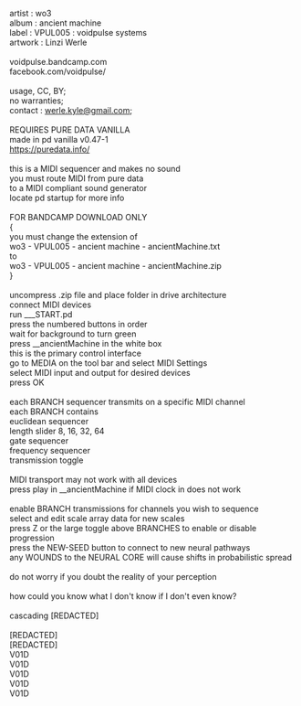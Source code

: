 artist	: wo3<br />
album 	: ancient machine<br />
label 	: VPUL005 : voidpulse systems<br />
artwork : Linzi Werle<br />
<br />
voidpulse.bandcamp.com<br />
facebook.com/voidpulse/<br />
<br />
usage, CC, BY;<br />
no warranties;<br />
contact : werle.kyle@gmail.com;<br />
<br />
REQUIRES PURE DATA VANILLA<br />
made in pd vanilla v0.47-1<br />
https://puredata.info/<br />
<br />
this is a MIDI sequencer and makes no sound<br />
you must route MIDI from pure data<br />
to a MIDI compliant sound generator<br />
locate pd startup for more info<br />
<br />
FOR BANDCAMP DOWNLOAD ONLY<br />
{<br />
you must change the extension of <br />
wo3 - VPUL005 - ancient machine - ancientMachine.txt<br />
to <br />
wo3 - VPUL005 - ancient machine - ancientMachine.zip<br />
}<br />
<br />
uncompress .zip file and place folder in drive architecture<br />
connect MIDI devices<br />
run ___START.pd<br />
press the numbered buttons in order<br />
wait for background to turn green<br />
press __ancientMachine in the white box<br />
this is the primary control interface<br />
go to MEDIA on the tool bar and select MIDI Settings<br />
select MIDI input and output for desired devices<br />
press OK<br />
<br />
each BRANCH sequencer transmits on a specific MIDI channel<br />
each BRANCH contains<br />
euclidean sequencer<br />
length slider 8, 16, 32, 64<br />
gate sequencer<br />
frequency sequencer<br />
transmission toggle<br />
<br />
MIDI transport may not work with all devices<br />
press play in __ancientMachine if MIDI clock in does not work<br />
<br />
enable BRANCH transmissions for channels you wish to sequence<br />
select and edit scale array data for new scales<br />
press Z or the large toggle above BRANCHES to enable or disable progression<br />
press the NEW-SEED button to connect to new neural pathways<br />
any WOUNDS to the NEURAL CORE will cause shifts in probabilistic spread<br />
<br />
do not worry if you doubt the reality of your perception<br />
<br />
how could you know what I don't know if I don't even know?<br />
<br />
cascading [REDACTED]<br />
<br />
[REDACTED]<br />
[REDACTED]<br />
V01D<br />
V01D<br />
V01D<br />
V01D<br />
V01D<br />
